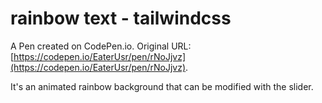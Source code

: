 # rainbow text - tailwindcss

A Pen created on CodePen.io. Original URL: [https://codepen.io/EaterUsr/pen/rNoJjvz](https://codepen.io/EaterUsr/pen/rNoJjvz).

It's an animated rainbow background that can be modified with the slider.